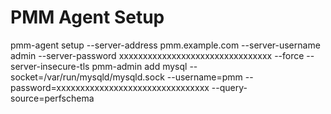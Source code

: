 # PMM Agent Setup

pmm-agent setup --server-address pmm.example.com --server-username admin --server-password xxxxxxxxxxxxxxxxxxxxxxxxxxxxxxxx --force --server-insecure-tls
pmm-admin add mysql --socket=/var/run/mysqld/mysqld.sock --username=pmm --password=xxxxxxxxxxxxxxxxxxxxxxxxxxxxxxxx --query-source=perfschema
